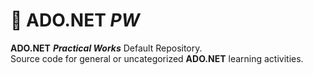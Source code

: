 # 📔 ADO.NET _PW_

**ADO.NET** **_Practical Works_** Default Repository. <br />
Source code for general or uncategorized **ADO.NET** learning activities.